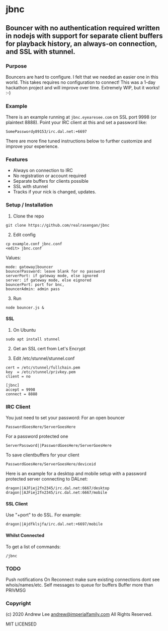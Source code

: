 # jbnc
## Bouncer with no authentication required written in nodejs with support for separate client buffers for playback history, an always-on connection, and SSL with stunnel.

### Purpose
Bouncers are hard to configure.  I felt that we needed an easier one in this world.  This takes requires no configuration to connect!  This was a 1-day hackathon project and will improve over time.  Extremely WIP, but it works! :-)

### Example
There is an example running at `jbnc.eyearesee.com` on SSL port 9998 (or plaintext 8888).  Point your IRC client at this and set a password like:
```
SomePasswordy89153/irc.dal.net:+6697
```
There are more fine tuned instructions below to further customize and improve your experience.

### Features
- Always on connection to IRC
- No registration or account required
- Separate buffers for clients possible
- SSL with stunnel
- Tracks if your nick is changed, updates.

### Setup / Installation
1. Clone the repo
```
git clone https://github.com/realrasengan/jbnc
```
2. Edit config
```
cp example.conf jbnc.conf
<edit> jbnc.conf
```
Values:
```
mode: gateway|bouncer
bouncerPassword: leave blank for no password
serverPort: if gateway mode, else ignored
server: if gateway mode, else eignored
bouncerPort: port for bnc,
bouncerAdmin: admin pass
```

3. Run
```
node bouncer.js &
```


#### SSL
1. On Ubuntu
```
sudo apt install stunnel
```

2. Get an SSL cert from Let's Encrypt

3. Edit /etc/stunnel/stunnel.conf
```
cert = /etc/stunnel/fullchain.pem
key  = /etc/stunnel/privkey.pem
client = no

[jbnc]
accept = 9998
connect = 8888
```

### IRC Client
You just need to set your password:
For an open bouncer
```
PasswordGoesHere/ServerGoesHere
```

For a password protected one
```
ServerPassword||PasswordGoesHere/ServerGoesHere
```

To save clientbuffers for your client
```
PasswordGoesHere/ServerGoesHere/deviceid
```

Here is an example for a desktop and mobile setup with a password protected server connecting to DALnet:
```
dragon||AJFiej2fn2345/irc.dal.net:6667/desktop
dragon||AJFiej2fn2345/irc.dal.net:6667/mobile
```

#### SSL Client
Use "+port" to do SSL.  For example:
```
dragon||Ajdfklsjfa/irc.dal.net:+6697/mobile
```

#### Whilst Connected
To get a list of commands:
```
/jbnc
```

### TODO

Push notifications
On Reconnect make sure existing connections dont see whois/names/etc.
Self messages to queue for buffers
Buffer more than PRIVMSG

### Copyright
(c) 2020 Andrew Lee <andrew@imperialfamily.com>
All Rights Reserved.

MIT LICENSED

